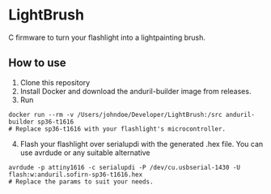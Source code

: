 # LightBrush
C firmware to turn your flashlight into a lightpainting brush.

## How to use
1. Clone this repository
2. Install Docker and download the anduril-builder image from releases.
3. Run  
```shell
docker run --rm -v /Users/johndoe/Developer/LightBrush:/src anduril-builder sp36-t1616  
# Replace sp36-t1616 with your flashlight's microcontroller.
```
4. Flash your flashlight over serialupdi with the generated .hex file. You can use avrdude or any suitable alternative
```shell
avrdude -p attiny1616 -c serialupdi -P /dev/cu.usbserial-1430 -U flash:w:anduril.sofirn-sp36-t1616.hex
# Replace the params to suit your needs.
```


